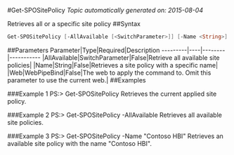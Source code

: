 #Get-SPOSitePolicy
*Topic automatically generated on: 2015-08-04*

Retrieves all or a specific site policy
##Syntax
```powershell
Get-SPOSitePolicy [-AllAvailable [<SwitchParameter>]] [-Name <String>] [-Web <WebPipeBind>]
```


##Parameters
Parameter|Type|Required|Description
---------|----|--------|-----------
|AllAvailable|SwitchParameter|False|Retrieve all available site policies|
|Name|String|False|Retrieves a site policy with a specific name|
|Web|WebPipeBind|False|The web to apply the command to. Omit this parameter to use the current web.|
##Examples

###Example 1
    PS:> Get-SPOSitePolicy
Retrieves the current applied site policy.

###Example 2
    PS:> Get-SPOSitePolicy -AllAvailable
Retrieves all available site policies.

###Example 3
    PS:> Get-SPOSitePolicy -Name "Contoso HBI"
Retrieves an available site policy with the name "Contoso HBI".
<!-- Ref: 4CF07ACD35E51BC5B900A22EC60C5468 -->